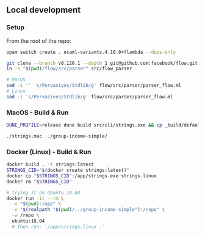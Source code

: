 ## Local development

### Setup
From the root of the repo:
```bash
opam switch create . ocaml-variants.4.10.0+flambda --deps-only

git clone --branch v0.120.1 --depth 1 git@github.com:facebook/flow.git flow
ln -s "$(pwd)/flow/src/parser" src/flow_parser

# MacOS
sed -i '' 's/Pervasives/Stdlib/g' flow/src/parser/parser_flow.ml
# Linux
sed -i 's/Pervasives/Stdlib/g' flow/src/parser/parser_flow.ml
```

### MacOS - Build & Run
```bash
DUNE_PROFILE=release dune build src/cli/strings.exe && cp _build/default/src/cli/strings.exe strings.mac && strip strings.mac

./strings.mac ../group-income-simple/
```

### Docker (Linux) - Build & Run
```bash
docker build . -t strings:latest
STRINGS_CID="$(docker create strings:latest)"
docker cp "$STRINGS_CID":/app/strings.exe strings.linux
docker rm "$STRINGS_CID"

# Trying it on Ubuntu 18.04
docker run -it --rm \
  -v "$(pwd):/app" \
  -v "$(realpath "$(pwd)/../group-income-simple"):/repo" \
  -w /repo \
  ubuntu:18.04
  # Then run: '/app/strings.linux .'
```
